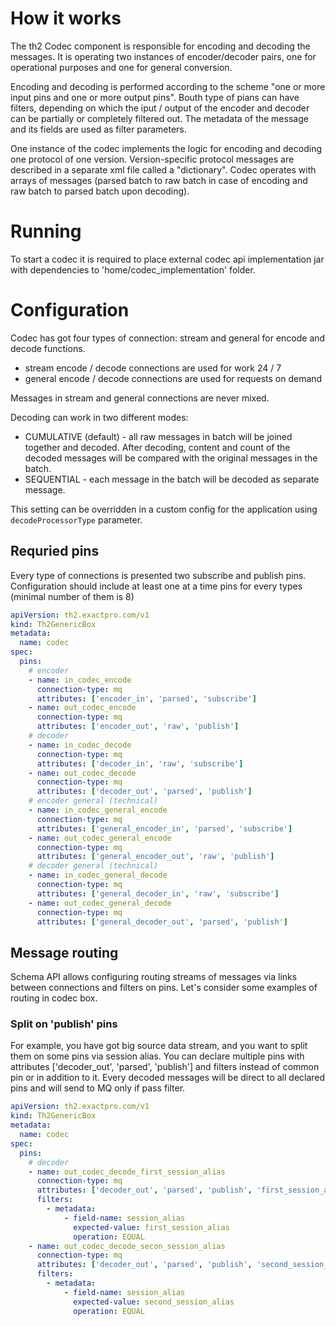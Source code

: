 # How it works

The th2 Codec component is responsible for encoding and decoding the messages. It is operating two instances of encoder/decoder pairs, one for operational purposes and one for general conversion.

Encoding and decoding is performed according to the scheme "one or more input pins and one or more output pins". Bouth type of pians can have filters, depending on which the iput / output of the encoder and decoder can be partially or completely filtered out. The metadata of the message and its fields are used as filter parameters.

One instance of the codec implements the logic for encoding and decoding one protocol of one version. Version-specific protocol messages are described in a separate xml file called a "dictionary".
Codec operates with arrays of messages (parsed batch to raw batch in case of encoding and raw batch to parsed batch upon decoding).

# Running

To start a codec it is required to place external codec api implementation jar with dependencies to 'home/codec_implementation' folder.

# Configuration

Codec has got four types of connection: stream and general for encode and decode functions.

* stream encode / decode connections are used for work 24 / 7
* general encode / decode connections are used for requests on demand

Messages in stream and general connections are never mixed. 

Decoding can work in two different modes:
+ CUMULATIVE (default) - all raw messages in batch will be joined together and decoded. After decoding, content and count of the decoded messages will be compared with the original messages in the batch.
+ SEQUENTIAL - each message in the batch will be decoded as separate message.

This setting can be overridden in a custom config for the application using `decodeProcessorType` parameter.

## Requried pins

Every type of connections is presented two subscribe and publish pins. 
Configuration should include at least one at a time pins for every types (minimal number of them is 8)

```yaml
apiVersion: th2.exactpro.com/v1
kind: Th2GenericBox
metadata:
  name: codec
spec:
  pins:
    # encoder
    - name: in_codec_encode
      connection-type: mq
      attributes: ['encoder_in', 'parsed', 'subscribe']
    - name: out_codec_encode
      connection-type: mq
      attributes: ['encoder_out', 'raw', 'publish']
    # decoder
    - name: in_codec_decode
      connection-type: mq
      attributes: ['decoder_in', 'raw', 'subscribe']
    - name: out_codec_decode
      connection-type: mq
      attributes: ['decoder_out', 'parsed', 'publish']
    # encoder general (technical)
    - name: in_codec_general_encode
      connection-type: mq
      attributes: ['general_encoder_in', 'parsed', 'subscribe']
    - name: out_codec_general_encode
      connection-type: mq
      attributes: ['general_encoder_out', 'raw', 'publish']
    # decoder general (technical)
    - name: in_codec_general_decode
      connection-type: mq
      attributes: ['general_decoder_in', 'raw', 'subscribe']
    - name: out_codec_general_decode
      connection-type: mq
      attributes: ['general_decoder_out', 'parsed', 'publish']
```

## Message routing

Schema API allows configuring routing streams of messages via links between connections and filters on pins.
Let's consider some examples of routing in codec box.

### Split on 'publish' pins

For example, you have got big source data stream, and you want to split them on some pins via session alias.
You can declare multiple pins with attributes ['decoder_out', 'parsed', 'publish'] and filters instead of common pin or in addition to it.
Every decoded messages will be direct to all declared pins and will send to MQ only if pass filter.

```yaml
apiVersion: th2.exactpro.com/v1
kind: Th2GenericBox
metadata:
  name: codec
spec:
  pins:
    # decoder
    - name: out_codec_decode_first_session_alias
      connection-type: mq
      attributes: ['decoder_out', 'parsed', 'publish', 'first_session_alias']
      filters:
        - metadata:
            - field-name: session_alias
              expected-value: first_session_alias
              operation: EQUAL
    - name: out_codec_decode_secon_session_alias
      connection-type: mq
      attributes: ['decoder_out', 'parsed', 'publish', 'second_session_alias']
      filters:
        - metadata:
            - field-name: session_alias
              expected-value: second_session_alias
              operation: EQUAL
```
